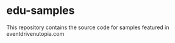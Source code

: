 # edu-samples
This repository contains the source code for samples featured in eventdrivenutopia.com
